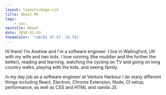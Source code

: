 ```yaml
---
layout: layouts/page.njk
title: About Me
tags:
    - nav
navtitle: About
date: 2018-01-03
themeColor: 'lab(61 97.57 -33.76)'
---
```


Hi there! I'm Andrew and I'm a software engineer. I live in Wallingford, UK with my wife and two kids. I love running (the muddier and the further the better), reading and learning, watching the cycling on TV and going on long country walks, playing with the kids, and seeing family.

In my day job as a software engineer at Venture Harbour I do many different things including React, Electron, Chrome Extension, Node, CI setup, performance, as well as CSS and HTML and vanilla JS.
